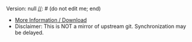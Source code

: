 [//]: # (do not edit me; start)
Version: null
[//]: # (do not edit me; end)

- [More Information / Download](../../subfiles/about.urjm.md)
- Disclaimer: This is NOT a mirror of upstream git. Synchronization may be delayed.